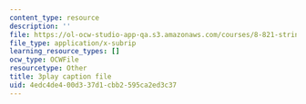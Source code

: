 ```yaml
---
content_type: resource
description: ''
file: https://ol-ocw-studio-app-qa.s3.amazonaws.com/courses/8-821-string-theory-and-holographic-duality-fall-2014/4edc4de400d337d1cbb2595ca2ed3c37_1LEYgS8Wzsk.srt
file_type: application/x-subrip
learning_resource_types: []
ocw_type: OCWFile
resourcetype: Other
title: 3play caption file
uid: 4edc4de4-00d3-37d1-cbb2-595ca2ed3c37
---
```

